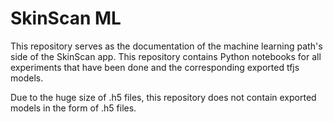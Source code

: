 # SkinScan ML

This repository serves as the documentation of the machine learning path's side of the SkinScan app. This repository contains Python notebooks for all experiments that have been done and the corresponding exported tfjs models.

Due to the huge size of .h5 files, this repository does not contain exported models in the form of .h5 files. 
